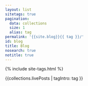 ```yaml
---
layout: list
sitetags: true
pagination:
  data: collections
  size: 1
  alias: tag
permalink: '{{site.blog}}{{ tag }}/'
id: blog
title: Blog
nosearch: true
notitle: true
---
```

<div class="mry-2">
{% include site-tags.html %}
</div>

{{collections.livePosts | tagIntro: tag }}

